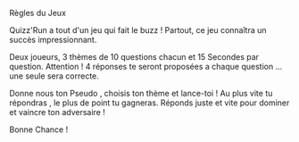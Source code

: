 Règles du Jeux

Quizz'Run a tout d'un jeu qui fait le buzz ! Partout, ce jeu connaîtra un succès impressionnant.

Deux joueurs, 3 thèmes de 10 questions chacun et 15 Secondes par question.
Attention ! 4 réponses te seront proposées a chaque question ... une seule sera correcte.

Donne nous ton Pseudo , choisis ton thème et lance-toi !
Au plus vite tu répondras , le plus de point tu gagneras.
Réponds juste et vite pour dominer et vaincre ton adversaire !

Bonne Chance !
